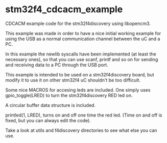 stm32f4_cdcacm_example
======================

CDCACM example code for the stm32f4discovery using libopencm3.

This example was made in order to have a nice initial working example for using the USB as a normal communication channel between the uC and a PC.

In this example the newlib syscalls have been implemented (at least the necessary ones), so that you can use scanf, printf and so on for sending and receiving data to a PC through the USB port.

This example is intended to be used on a stm32f4discovery board, but modify it to use it on other stm32f4 uC shouldn't be too difficult.

Some nice MACROS for accesing leds are included. One simply uses gpio_toggle(LRED) to turn the stm32f4discovery RED led on.

A circular buffer data structure is included.

printled(1, LRED), turns on and off one time the red led. (Time on and off is fixed, but you can always edit the code).

Take a look at utils and f4discovery directories to see what else you can use.
